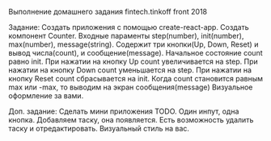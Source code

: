 Выполнение домашнего задания fintech.tinkoff front 2018


Задание:
Создать приложения с помощью create-react-app.
Создать компонент Counter. Входные параменты step(number), init(number), max(number), message(string).
Содержит три кнопки(Up, Down, Reset) и вывод числа(count), и сообщение(message).
Начальное состояние count равно init.
При нажатии на кнопку Up count увеличивается на step.
При нажатии на кнопку Down count уменьшается на step.
При нажатии на кнопку Reset count сбрасывается на init.
Когда count становится равным max или -max, то выводим на экран сообщения(message)
Визуальное оформление за вами.

Доп. задание:
Сделать мини приложения TODO.
Один инпут, одна кнопка. Добавляем таску, она появляется.
Есть возможность удалить таску и отредактировать.
Визуальный стиль на вас.